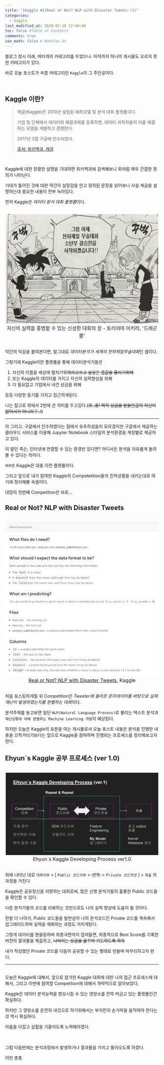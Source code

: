 ```yaml
---
title: "[Kaggle #1]Real or Not? NLP with Disaster Tweets-(1)"
categories: 
  - Kaggle
last_modified_at: 2020-02-18 12:00:00
toc: false #Table of Contents
comments: true
use_math: false # MathJax On
---
```


블로그 창시 이래, 여러개의 카테고리를 두었으나. 아직까지 하나의 게시물도 오르지 못한 카테고리가 있다.

바로 오늘 포스트가 속할 카테고리인 `Kaggle`이 그 주인공이다.

<br>

## Kaggle 이란?

> 캐글(Kaggle)은 2010년 설립된 예측모델 및 분석 대회 플랫폼이다. 
>
> 기업 및 단체에서 데이터와 해결과제를 등록하면, 데이터 과학자들이 이를 해결하는 모델을 개발하고 경쟁한다. 
> 
> 2017년 3월 구글에 인수되었다.
>
> [출처: 위키백과, 캐글](https://ko.wikipedia.org/wiki/%EC%BA%90%EA%B8%80)
<br>

Kaggle에 대한 장황한 설명을 기대하면 위키백과에 검색해보니 위처럼 매우 간결한 정의가 나타난다.

기대가 틀어진 것에 대한 약간의 실망감을 안고 정의된 문장을 읽어보니 사실 캐글을 설명하는데 중요한 내용이 전부 녹아있다.

먼저 Kaggle은 *데이터 분석 대회 플랫폼*이다.

<br>
<center><img src="/assets/images/200218/000.jpg" width="500" ></center>
<center><font size="3em">자신의 실력을 증명할 수 있는 신성한 대회의 장 - 토리야마 아키라, '드래곤볼'</font></center>
<br>

약간의 익살을 붙여본다면, 말그대로 *데이터분석가 세계의 천하제일무술대회*인 셈이다.

그렇기에 Kaggle이란 플랫폼을 통해 데이터분석가들은 

1. 자신의 이름을 세상에 떨치기위해~~라고쓰고 실상은 몸값을 올리기위해~~
2. 또는 Kaggle의 데이터를 가지고 자신의 실력향상을 위해
3. 다 필요없고 기업에서 내건 상금을 위해

등등 다양한 동기를 가지고 접근하게된다.

나는 참고로 위에서 2번에 큰 의미를 두고있다.~~(흐..흥! 딱히 상금을 받을만큼의 자신이 없어서가 아니라구..!)~~
<br>

-----

아 그리고, 구글에서 인수하였다는 점에서 유추하셨을지 모르겠지만 구글에서 제공하는 클라우드 서비스를 이용해 Jupyter Notebook 스타일의 분석환경을 계정별로 제공하고 있다.

이 말인 즉슨, 인터넷에 연결할 수 있는 환경만 있다면? 어디서든 분석을 자유롭게 돌려볼 수 있다는 의미다.

`여하튼` Kaggle은 대충 이런 플랫폼이다.

그리고 앞으로 내가 참여한 Kaggle의 Competetition들의 진척상황을 내키는대로 여기에 정리해볼 속셈이다.

대망의 첫번째 Competition은 바로...
<br>

## Real or Not? NLP with Disaster Tweets

<br>
<center><img src="/assets/images/200218/001.PNG" width="500" ></center>
<center><font size="3em"><a href="https://www.kaggle.com/c/nlp-getting-started">Real or Not? NLP with Disaster Tweets</a>, Kaggle</font></center>
<br>

처음 포스팅하게될 위 Competition은 *Tweeter에 올라온 문자데이터를 바탕으로 실제 재난이 발생하였는지를 판별하는 대회*이다.

분석주제를 놓고보면 일단 `NLP(Natural Language Process)`로 불리는 텍스트 분석과 `재난상황에 대해 판별하는 Machine Learning 개발`이 예상된다.

하지만 오늘은 Kaggle의 포문을 여는 게시물로서 오늘 포스트 내용은 분석을 진행한 내용을 끄적거리기보다는 앞으로 Kaggle을 참여하며 진행되는 프로세스를 정리해보고자한다.
<br>

## Ehyun`s Kaggle 공부 프로세스 (ver 1.0)

<br>
<center><img src="/assets/images/200218/002.PNG" width="500" ></center>
<center><font size="3em">Ehyun`s Kaggle Developing Process ver1.0</font></center>
<br>

위에 나타난 대로 `대회리뷰` > [ `Public 코드리뷰` <-반복-> `Private 코드작성` ] > `제출` 의 과정을 거친다.

Kaggle은 공유정신을 지향하는 대회로써, 많은 선행 분석가들의 훌륭한 Public 코드들을 확인할 수 있다.

다른 분석가들의 코드를 리뷰하는 것만으로도 나의 실력 향상에 도움이 될 것이다.

한발 더 나아가, Public 코드들을 발판삼아 나의 분석코드인 Private 코드를 계속해서 업그레이드하며 실력을 체화하는 과정도 거치게된다.

그렇게 데이터를 핸들링하며 최종국면까지 접어들면, 최종적으로 Best Score를 기록한 버전의 결과물을 제출하고, ~~나머지는 상금을 꿈꾸며 기도하도록 하자~~

내가 작성했던 Private 코드를 다듬어 공유할 수 있는 형태로 만들며 마무리하고자 한다.
<br>

-----

<br>
오늘은 Kaggle에 대해서, 앞으로 참가한 Kaggle 대회에 대한 나의 접근 프로세스에 대해서, 그리고 이번에 참여할 Competition에 대해서 개략적으로 알아보았다.

Kaggle은 데이터 분석능력을 향상시킬 수 있는 영양소를 잔뜩 머금고 있는 플랫폼인건 확실하다.

하지만 그 영양소를 온전히 내것으로 하기위해서는 부지런히 손가락을 움직여야 한다는 것 역시 확실하다.

마음을 다잡고 심혈을 기울이도록 노력해야겠다.
<br>
<br>
<br>

그럼 다음번에는 분석과정에서 발생하거나 결과물을 가지고 돌아오도록 하겠다.

이만 총총


